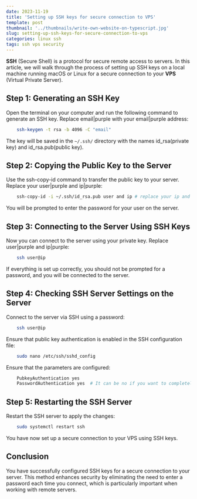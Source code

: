 ```yaml
---
date: 2023-11-19
title: 'Setting up SSH keys for secure connection to VPS'
template: post
thumbnail: '../thumbnails/write-own-website-on-typescript.jpg'
slug: setting-up-ssh-keys-for-secure-connection-to-vps
categories: linux ssh
tags: ssh vps security
---
```


**SSH** (Secure Shell) is a protocol for secure remote access to servers.
In this article, we will walk through the process of setting up SSH keys on a local machine running macOS or Linux for a secure connection to your **VPS** (Virtual Private Server).


## Step 1: Generating an SSH Key

Open the terminal on your computer and run the following command to generate an SSH key.
Replace email|purple with your email|purple address:

```bash
    ssh-keygen -t rsa -b 4096 -C "email"
```

The key will be saved in the `~/.ssh/` directory with the names id_rsa(private key) and id_rsa.pub(public key).

## Step 2: Copying the Public Key to the Server

Use the ssh-copy-id command to transfer the public key to your server. Replace your user|purple and ip|purple:

```bash
    ssh-copy-id -i ~/.ssh/id_rsa.pub user and ip # replace your ip and user
```

You will be prompted to enter the password for your user on the server.

## Step 3: Connecting to the Server Using SSH Keys

Now you can connect to the server using your private key. Replace user|purple and ip|purple:

```bash
    ssh user@ip
```

If everything is set up correctly, you should not be prompted for a password, and you will be connected to the server.

## Step 4: Checking SSH Server Settings on the Server

Connect to the server via SSH using a password:

```bash
    ssh user@ip
```

Ensure that public key authentication is enabled in the SSH configuration file:

```bash
    sudo nano /etc/ssh/sshd_config
```

Ensure that the parameters are configured:

```bash
    PubkeyAuthentication yes
    PasswordAuthentication yes  # It can be no if you want to completely disable password authentication.
```

## Step 5: Restarting the SSH Server

Restart the SSH server to apply the changes:

```bash
    sudo systemctl restart ssh
```

You have now set up a secure connection to your VPS using SSH keys.

## Conclusion

You have successfully configured SSH keys for a secure connection to your server. 
This method enhances security by eliminating the need to enter a password each time you connect, which is particularly important when working with remote servers.
